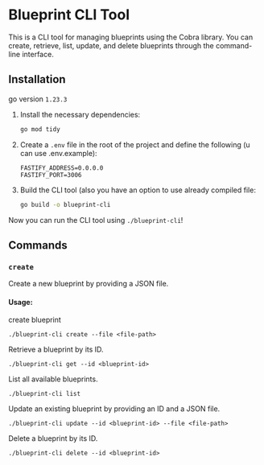 # Blueprint CLI Tool

This is a CLI tool for managing blueprints using the Cobra library. You can create, retrieve, list, update, and delete blueprints through the command-line interface.

## Installation

go version ```1.23.3```

1. Install the necessary dependencies:
    ```sh
    go mod tidy
    ```

2. Create a `.env` file in the root of the project and define the following (u can use .env.example):
    ```env
    FASTIFY_ADDRESS=0.0.0.0
    FASTIFY_PORT=3006
    ```

3. Build the CLI tool (also you have an option to use already compiled file:
    ```sh
    go build -o blueprint-cli
    ```

Now you can run the CLI tool using `./blueprint-cli`!

## Commands

### `create`

Create a new blueprint by providing a JSON file.

#### Usage:

create blueprint
```shell
./blueprint-cli create --file <file-path>
```

Retrieve a blueprint by its ID.

```shell
./blueprint-cli get --id <blueprint-id>
```

List all available blueprints.
```shell
./blueprint-cli list
```

Update an existing blueprint by providing an ID and a JSON file.
```shell
./blueprint-cli update --id <blueprint-id> --file <file-path>
```

Delete a blueprint by its ID.
```shell
./blueprint-cli delete --id <blueprint-id>
```
